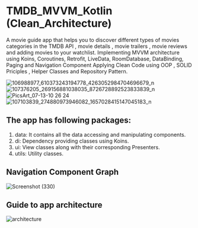 # TMDB_MVVM_Kotlin (Clean_Architecture)
A movie guide app that helps you to discover different types of movies categories in the TMDB API , 
movie details , movie trailers , movie reviews and adding movies to your watchlist.
Implementing MVVM architecture using Koins, Coroutines, Retrofit, LiveData, RoomDatabase, DataBinding, Paging and Navigation Component
Applying Clean Code using OOP , SOLID Priciples , Helper Classes and Repository Pattern.

![106988977_610373243194778_4263052984704696679_n](https://user-images.githubusercontent.com/39988066/86523277-4912c880-be6a-11ea-88aa-a71e23fb435b.png)
![107376205_269156881038035_8726728892523833839_n](https://user-images.githubusercontent.com/39988066/86523282-5f208900-be6a-11ea-8183-46d508cdd068.png)
![PicsArt_07-13-10 26 24](https://user-images.githubusercontent.com/39988066/87366888-08a5ff80-c57a-11ea-8100-692ffffcaea7.png)
![107103839_274880973946082_1657028415147045183_n](https://user-images.githubusercontent.com/39988066/86523285-69428780-be6a-11ea-81ab-83b33b908c89.png)

## The app has following packages:
1. data: It contains all the data accessing and manipulating components.
2. di: Dependency providing classes using Koins.
3. ui: View classes along with their corresponding Presenters.
4. utils: Utility classes.

## Navigation Component Graph
![Screenshot (330)](https://user-images.githubusercontent.com/39988066/84932103-0e700880-b0d4-11ea-9c9d-2bd48d02778a.png)

## Guide to app architecture
![architecture](https://user-images.githubusercontent.com/39988066/74880974-1661ab00-5375-11ea-9386-fb66e57e1018.png)
